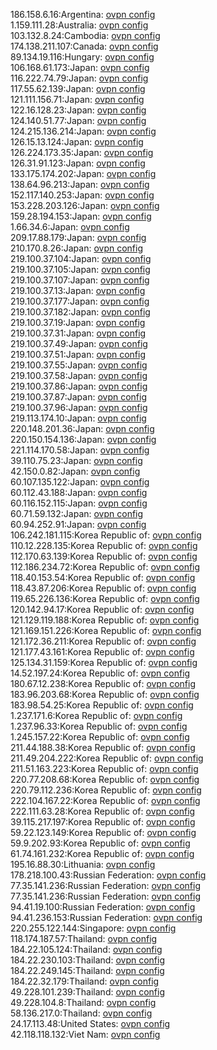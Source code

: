 186.158.6.16:Argentina: [ovpn config](vpn/186_158_6_16.ovpn)  
1.159.111.28:Australia: [ovpn config](vpn/1_159_111_28.ovpn)  
103.132.8.24:Cambodia: [ovpn config](vpn/103_132_8_24.ovpn)  
174.138.211.107:Canada: [ovpn config](vpn/174_138_211_107.ovpn)  
89.134.19.116:Hungary: [ovpn config](vpn/89_134_19_116.ovpn)  
106.168.61.173:Japan: [ovpn config](vpn/106_168_61_173.ovpn)  
116.222.74.79:Japan: [ovpn config](vpn/116_222_74_79.ovpn)  
117.55.62.139:Japan: [ovpn config](vpn/117_55_62_139.ovpn)  
121.111.156.71:Japan: [ovpn config](vpn/121_111_156_71.ovpn)  
122.16.128.23:Japan: [ovpn config](vpn/122_16_128_23.ovpn)  
124.140.51.77:Japan: [ovpn config](vpn/124_140_51_77.ovpn)  
124.215.136.214:Japan: [ovpn config](vpn/124_215_136_214.ovpn)  
126.15.13.124:Japan: [ovpn config](vpn/126_15_13_124.ovpn)  
126.224.173.35:Japan: [ovpn config](vpn/126_224_173_35.ovpn)  
126.31.91.123:Japan: [ovpn config](vpn/126_31_91_123.ovpn)  
133.175.174.202:Japan: [ovpn config](vpn/133_175_174_202.ovpn)  
138.64.96.213:Japan: [ovpn config](vpn/138_64_96_213.ovpn)  
152.117.140.253:Japan: [ovpn config](vpn/152_117_140_253.ovpn)  
153.228.203.126:Japan: [ovpn config](vpn/153_228_203_126.ovpn)  
159.28.194.153:Japan: [ovpn config](vpn/159_28_194_153.ovpn)  
1.66.34.6:Japan: [ovpn config](vpn/1_66_34_6.ovpn)  
209.17.88.179:Japan: [ovpn config](vpn/209_17_88_179.ovpn)  
210.170.8.26:Japan: [ovpn config](vpn/210_170_8_26.ovpn)  
219.100.37.104:Japan: [ovpn config](vpn/219_100_37_104.ovpn)  
219.100.37.105:Japan: [ovpn config](vpn/219_100_37_105.ovpn)  
219.100.37.107:Japan: [ovpn config](vpn/219_100_37_107.ovpn)  
219.100.37.13:Japan: [ovpn config](vpn/219_100_37_13.ovpn)  
219.100.37.177:Japan: [ovpn config](vpn/219_100_37_177.ovpn)  
219.100.37.182:Japan: [ovpn config](vpn/219_100_37_182.ovpn)  
219.100.37.19:Japan: [ovpn config](vpn/219_100_37_19.ovpn)  
219.100.37.31:Japan: [ovpn config](vpn/219_100_37_31.ovpn)  
219.100.37.49:Japan: [ovpn config](vpn/219_100_37_49.ovpn)  
219.100.37.51:Japan: [ovpn config](vpn/219_100_37_51.ovpn)  
219.100.37.55:Japan: [ovpn config](vpn/219_100_37_55.ovpn)  
219.100.37.58:Japan: [ovpn config](vpn/219_100_37_58.ovpn)  
219.100.37.86:Japan: [ovpn config](vpn/219_100_37_86.ovpn)  
219.100.37.87:Japan: [ovpn config](vpn/219_100_37_87.ovpn)  
219.100.37.96:Japan: [ovpn config](vpn/219_100_37_96.ovpn)  
219.113.174.10:Japan: [ovpn config](vpn/219_113_174_10.ovpn)  
220.148.201.36:Japan: [ovpn config](vpn/220_148_201_36.ovpn)  
220.150.154.136:Japan: [ovpn config](vpn/220_150_154_136.ovpn)  
221.114.170.58:Japan: [ovpn config](vpn/221_114_170_58.ovpn)  
39.110.75.23:Japan: [ovpn config](vpn/39_110_75_23.ovpn)  
42.150.0.82:Japan: [ovpn config](vpn/42_150_0_82.ovpn)  
60.107.135.122:Japan: [ovpn config](vpn/60_107_135_122.ovpn)  
60.112.43.188:Japan: [ovpn config](vpn/60_112_43_188.ovpn)  
60.116.152.115:Japan: [ovpn config](vpn/60_116_152_115.ovpn)  
60.71.59.132:Japan: [ovpn config](vpn/60_71_59_132.ovpn)  
60.94.252.91:Japan: [ovpn config](vpn/60_94_252_91.ovpn)  
106.242.181.115:Korea Republic of: [ovpn config](vpn/106_242_181_115.ovpn)  
110.12.228.135:Korea Republic of: [ovpn config](vpn/110_12_228_135.ovpn)  
112.170.63.139:Korea Republic of: [ovpn config](vpn/112_170_63_139.ovpn)  
112.186.234.72:Korea Republic of: [ovpn config](vpn/112_186_234_72.ovpn)  
118.40.153.54:Korea Republic of: [ovpn config](vpn/118_40_153_54.ovpn)  
118.43.87.206:Korea Republic of: [ovpn config](vpn/118_43_87_206.ovpn)  
119.65.226.136:Korea Republic of: [ovpn config](vpn/119_65_226_136.ovpn)  
120.142.94.17:Korea Republic of: [ovpn config](vpn/120_142_94_17.ovpn)  
121.129.119.188:Korea Republic of: [ovpn config](vpn/121_129_119_188.ovpn)  
121.169.151.226:Korea Republic of: [ovpn config](vpn/121_169_151_226.ovpn)  
121.172.36.211:Korea Republic of: [ovpn config](vpn/121_172_36_211.ovpn)  
121.177.43.161:Korea Republic of: [ovpn config](vpn/121_177_43_161.ovpn)  
125.134.31.159:Korea Republic of: [ovpn config](vpn/125_134_31_159.ovpn)  
14.52.197.24:Korea Republic of: [ovpn config](vpn/14_52_197_24.ovpn)  
180.67.12.238:Korea Republic of: [ovpn config](vpn/180_67_12_238.ovpn)  
183.96.203.68:Korea Republic of: [ovpn config](vpn/183_96_203_68.ovpn)  
183.98.54.25:Korea Republic of: [ovpn config](vpn/183_98_54_25.ovpn)  
1.237.171.6:Korea Republic of: [ovpn config](vpn/1_237_171_6.ovpn)  
1.237.96.33:Korea Republic of: [ovpn config](vpn/1_237_96_33.ovpn)  
1.245.157.22:Korea Republic of: [ovpn config](vpn/1_245_157_22.ovpn)  
211.44.188.38:Korea Republic of: [ovpn config](vpn/211_44_188_38.ovpn)  
211.49.204.222:Korea Republic of: [ovpn config](vpn/211_49_204_222.ovpn)  
211.51.163.223:Korea Republic of: [ovpn config](vpn/211_51_163_223.ovpn)  
220.77.208.68:Korea Republic of: [ovpn config](vpn/220_77_208_68.ovpn)  
220.79.112.236:Korea Republic of: [ovpn config](vpn/220_79_112_236.ovpn)  
222.104.167.22:Korea Republic of: [ovpn config](vpn/222_104_167_22.ovpn)  
222.111.63.28:Korea Republic of: [ovpn config](vpn/222_111_63_28.ovpn)  
39.115.217.197:Korea Republic of: [ovpn config](vpn/39_115_217_197.ovpn)  
59.22.123.149:Korea Republic of: [ovpn config](vpn/59_22_123_149.ovpn)  
59.9.202.93:Korea Republic of: [ovpn config](vpn/59_9_202_93.ovpn)  
61.74.161.232:Korea Republic of: [ovpn config](vpn/61_74_161_232.ovpn)  
195.16.88.30:Lithuania: [ovpn config](vpn/195_16_88_30.ovpn)  
178.218.100.43:Russian Federation: [ovpn config](vpn/178_218_100_43.ovpn)  
77.35.141.236:Russian Federation: [ovpn config](vpn/77_35_141_236.ovpn)  
77.35.141.236:Russian Federation: [ovpn config](vpn/77_35_141_236.ovpn)  
94.41.19.100:Russian Federation: [ovpn config](vpn/94_41_19_100.ovpn)  
94.41.236.153:Russian Federation: [ovpn config](vpn/94_41_236_153.ovpn)  
220.255.122.144:Singapore: [ovpn config](vpn/220_255_122_144.ovpn)  
118.174.187.57:Thailand: [ovpn config](vpn/118_174_187_57.ovpn)  
184.22.105.124:Thailand: [ovpn config](vpn/184_22_105_124.ovpn)  
184.22.230.103:Thailand: [ovpn config](vpn/184_22_230_103.ovpn)  
184.22.249.145:Thailand: [ovpn config](vpn/184_22_249_145.ovpn)  
184.22.32.179:Thailand: [ovpn config](vpn/184_22_32_179.ovpn)  
49.228.101.239:Thailand: [ovpn config](vpn/49_228_101_239.ovpn)  
49.228.104.8:Thailand: [ovpn config](vpn/49_228_104_8.ovpn)  
58.136.217.0:Thailand: [ovpn config](vpn/58_136_217_0.ovpn)  
24.17.113.48:United States: [ovpn config](vpn/24_17_113_48.ovpn)  
42.118.118.132:Viet Nam: [ovpn config](vpn/42_118_118_132.ovpn)  
